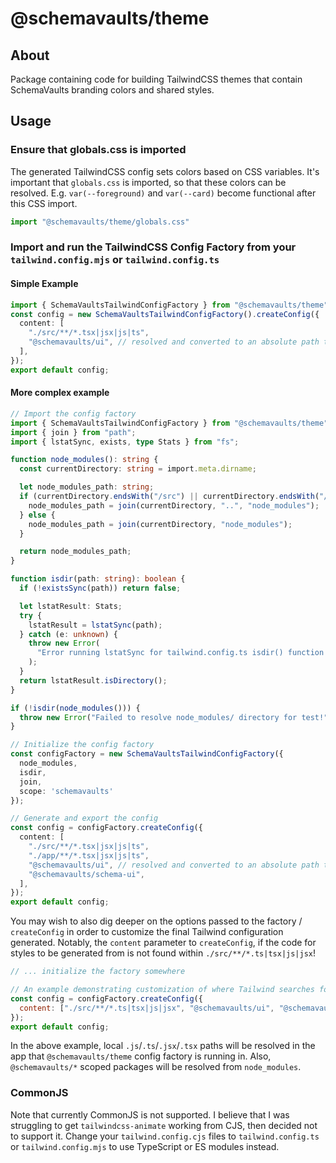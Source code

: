 # @schemavaults/theme

## About

Package containing code for building TailwindCSS themes that contain SchemaVaults branding colors and shared styles.

## Usage

### Ensure that globals.css is imported

The generated TailwindCSS config sets colors based on CSS variables. It's important that `globals.css` is imported, so that these colors can be resolved. E.g. `var(--foreground)` and `var(--card)` become functional after this CSS import.

```javascript
import "@schemavaults/theme/globals.css"
```

### Import and run the TailwindCSS Config Factory from your `tailwind.config.mjs` or `tailwind.config.ts`

#### Simple Example
```typescript
import { SchemaVaultsTailwindConfigFactory } from "@schemavaults/theme";
const config = new SchemaVaultsTailwindConfigFactory().createConfig({
  content: [
    "./src/**/*.tsx|jsx|js|ts",
    "@schemavaults/ui", // resolved and converted to an absolute path to the schemavaults package in the node_modules folder
  ],
});
export default config;
```

#### More complex example
```typescript
// Import the config factory
import { SchemaVaultsTailwindConfigFactory } from "@schemavaults/theme";
import { join } from "path";
import { lstatSync, exists, type Stats } from "fs";

function node_modules(): string {
  const currentDirectory: string = import.meta.dirname;

  let node_modules_path: string;
  if (currentDirectory.endsWith("/src") || currentDirectory.endsWith("/dist")) {
    node_modules_path = join(currentDirectory, "..", "node_modules");
  } else {
    node_modules_path = join(currentDirectory, "node_modules");
  }

  return node_modules_path;
}

function isdir(path: string): boolean {
  if (!existsSync(path)) return false;

  let lstatResult: Stats;
  try {
    lstatResult = lstatSync(path);
  } catch (e: unknown) {
    throw new Error(
      "Error running lstatSync for tailwind.config.ts isdir() function!",
    );
  }
  return lstatResult.isDirectory();
}

if (!isdir(node_modules())) {
  throw new Error("Failed to resolve node_modules/ directory for test!");
}

// Initialize the config factory
const configFactory = new SchemaVaultsTailwindConfigFactory({
  node_modules,
  isdir,
  join,
  scope: 'schemavaults'
});

// Generate and export the config
const config = configFactory.createConfig({
  content: [
    "./src/**/*.tsx|jsx|js|ts",
    "./app/**/*.tsx|jsx|js|ts",
    "@schemavaults/ui", // resolved and converted to an absolute path to the schemavaults package in the node_modules folder
    "@schemavaults/schema-ui",
  ],
});
export default config;
```

You may wish to also dig deeper on the options passed to the factory / `createConfig` in order to customize the final Tailwind configuration generated. Notably, the `content` parameter to `createConfig`, if the code for styles to be generated from is not found within `./src/**/*.ts|tsx|js|jsx`!

```javascript
// ... initialize the factory somewhere

// An example demonstrating customization of where Tailwind searches for classnames
const config = configFactory.createConfig({
  content: ["./src/**/*.ts|tsx|js|jsx", "@schemavaults/ui", "@schemavaults/schema-ui"]
});
export default config;
```

In the above example, local `.js`/`.ts`/`.jsx`/`.tsx` paths will be resolved in the app that `@schemavaults/theme` config factory is running in. Also, `@schemavaults/*` scoped packages will be resolved from `node_modules`.


### CommonJS

Note that currently CommonJS is not supported. I believe that I was struggling to get `tailwindcss-animate` working from CJS, then decided not to support it. Change your `tailwind.config.cjs` files to `tailwind.config.ts` or `tailwind.config.mjs` to use TypeScript or ES modules instead.
